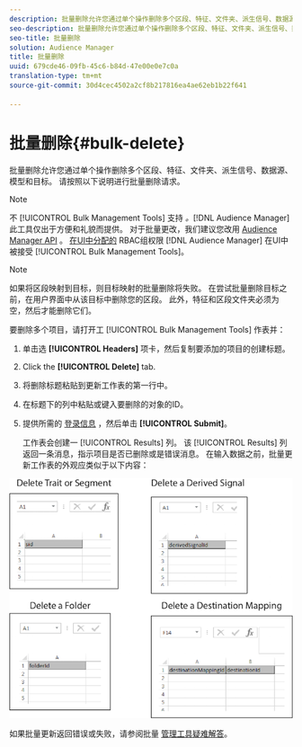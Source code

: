 ```yaml
---
description: 批量删除允许您通过单个操作删除多个区段、特征、文件夹、派生信号、数据源、模型和目标。 请按照以下说明进行批量删除请求。
seo-description: 批量删除允许您通过单个操作删除多个区段、特征、文件夹、派生信号、数据源、模型和目标。 请按照以下说明进行批量删除请求。
seo-title: 批量删除
solution: Audience Manager
title: 批量删除
uuid: 679cde46-09fb-45c6-b84d-47e00e0e7c0a
translation-type: tm+mt
source-git-commit: 30d4cec4502a2cf8b217816ea4ae62eb1b22f641

---
```



# 批量删除{#bulk-delete}

批量删除允许您通过单个操作删除多个区段、特征、文件夹、派生信号、数据源、模型和目标。 请按照以下说明进行批量删除请求。

<!-- 

<p>t_bulk_delete.xml </p>

 -->

>[!NOTE]
>
>不 [!UICONTROL Bulk Management Tools] 支持 *。*[!DNL Audience Manager]此工具仅出于方便和礼貌而提供。 对于批量更改，我们建议您改用 [Audience Manager API](../../api/rest-api-main/aam-api-getting-started.md) 。 [在UI中分配的](../../features/administration/administration-overview.md) RBAC组权限 [!DNL Audience Manager] 在UI中被接受 [!UICONTROL Bulk Management Tools]。

>[!NOTE]
>
>如果将区段映射到目标，则目标映射的批量删除将失败。 在尝试批量删除目标之前，在用户界面中从该目标中删除您的区段。 此外，特征和区段文件夹必须为空，然后才能删除它们。

要删除多个项目，请打开工 [!UICONTROL Bulk Management Tools] 作表并：

1. 单击选 **[!UICONTROL Headers]** 项卡，然后复制要添加的项目的创建标题。
2. Click the **[!UICONTROL Delete]** tab.
3. 将删除标题粘贴到更新工作表的第一行中。
4. 在标题下的列中粘贴或键入要删除的对象的ID。
5. 提供所需的 [登录信息](../../reference/bulk-management-tools/bulk-management-intro.md#auth-reqs) ，然后单击 **[!UICONTROL Submit]**。

   工作表会创建一 [!UICONTROL Results] 列。 该 [!UICONTROL Results] 列返回一条消息，指示项目是否已删除或是错误消息。
在输入数据之前，批量更新工作表的外观应类似于以下内容：

![](assets/delete.png)

如果批量更新返回错误或失败，请参阅批量 [管理工具疑难解答](../../reference/bulk-management-tools/bulk-troubleshooting.md)。
